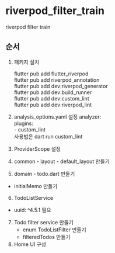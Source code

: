 # riverpod_filter_train

riverpod filter train

## 순서
1. 패키지 설치

   flutter pub add flutter_riverpod  
   flutter pub add riverpod_annotation  
   flutter pub add dev:riverpod_generator  
   flutter pub add dev:build_runner  
   flutter pub add dev:custom_lint  
   flutter pub add dev:riverpod_lint
2. analysis_options.yaml 설정
   analyzer:  
   plugins:  
   \- custom_lint  
   사용법은 dart run custom_lint  
3. ProviderScope 설정
4. common - layout - default_layout 만들기
5. domain - todo.dart 만들기
- initialMemo 만들기
6. TodoListService  
- uuid: ^4.5.1 필요
7. Todo filter service 만들기
   - enum TodoListFilter 만들기
   - filteredTodos 만들기
8. Home UI 구성